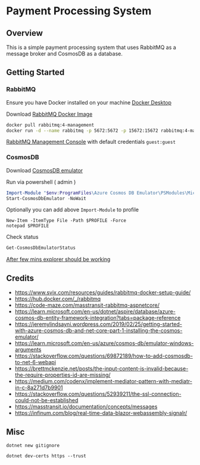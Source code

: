# Payment Processing System

## Overview

This is a simple payment processing system that uses RabbitMQ as a message broker and CosmosDB as a database.

## Getting Started

### RabbitMQ

Ensure you have Docker installed on your machine [Docker Desktop](https://www.docker.com/products/docker-desktop)

Download [RabbitMQ Docker Image](https://hub.docker.com/_/rabbitmq)

```bash
docker pull rabbitmq:4-management
docker run -d --name rabbitmq -p 5672:5672 -p 15672:15672 rabbitmq:4-management
```

[RabbitMQ Management Console](http://localhost:15672) with default credentials `guest:guest`

### CosmosDB

Download [CosmosDB emulator](https://aka.ms/cosmosdb-emulator)

Run via powershell ( admin )

```ps1
Import-Module "$env:ProgramFiles\Azure Cosmos DB Emulator\PSModules\Microsoft.Azure.CosmosDB.Emulator"
Start-CosmosDbEmulator -NoWait
```

Optionally you can add above `Import-Module` to profile

```
New-Item -ItemType File -Path $PROFILE -Force
notepad $PROFILE
```


Check status

```ps1
Get-CosmosDbEmulatorStatus
```

[After few mins explorer should be working](https://localhost:8081/_explorer/index.html)

## Credits

- https://www.svix.com/resources/guides/rabbitmq-docker-setup-guide/
- https://hub.docker.com/_/rabbitmq
- https://code-maze.com/masstransit-rabbitmq-aspnetcore/
- https://learn.microsoft.com/en-us/dotnet/aspire/database/azure-cosmos-db-entity-framework-integration?tabs=package-reference
- https://jeremylindsayni.wordpress.com/2019/02/25/getting-started-with-azure-cosmos-db-and-net-core-part-1-installing-the-cosmos-emulator/
- https://learn.microsoft.com/en-us/azure/cosmos-db/emulator-windows-arguments
- https://stackoverflow.com/questions/69872189/how-to-add-cosmosdb-to-net-6-webapi
- https://brettmckenzie.net/posts/the-input-content-is-invalid-because-the-require-properties-id-are-missing/
- https://medium.com/codenx/implement-mediator-pattern-with-mediatr-in-c-8a271d7b9901
- https://stackoverflow.com/questions/52939211/the-ssl-connection-could-not-be-established
- https://masstransit.io/documentation/concepts/messages
- https://infinum.com/blog/real-time-data-blazor-webassembly-signalr/

## Misc

```
dotnet new gitignore
```

```
dotnet dev-certs https --trust
```